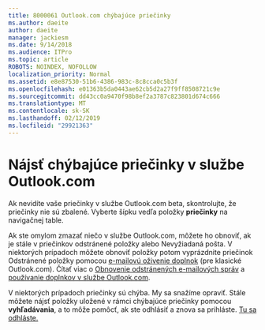 ```yaml
---
title: 8000061 Outlook.com chýbajúce priečinky
ms.author: daeite
author: daeite
manager: jackiesm
ms.date: 9/14/2018
ms.audience: ITPro
ms.topic: article
ROBOTS: NOINDEX, NOFOLLOW
localization_priority: Normal
ms.assetid: e8e87530-51b6-4386-983c-8c8cca0c5b3f
ms.openlocfilehash: e01363b5da0443ae62cb5d2a27f9ff8508721c9e
ms.sourcegitcommit: dd43cc0a9470f98b8ef2a3787c823801d674c666
ms.translationtype: MT
ms.contentlocale: sk-SK
ms.lasthandoff: 02/12/2019
ms.locfileid: "29921363"
---
```

# <a name="find-missing-folders-in-outlookcom"></a>Nájsť chýbajúce priečinky v službe Outlook.com

Ak nevidíte vaše priečinky v službe Outlook.com beta, skontrolujte, že priečinky nie sú zbalené. Vyberte šípku vedľa položky **priečinky** na navigačnej table. 
  
Ak ste omylom zmazať niečo v službe Outlook.com, môžete ho obnoviť, ak je stále v priečinkov odstránené položky alebo Nevyžiadaná pošta. V niektorých prípadoch môžete obnoviť položky potom vyprázdnite priečinok Odstránené položky pomocou [e-mailovú oživenie doplnok](https://appsource.microsoft.com/product/office/WA104380447) (pre klasické Outlook.com). Čítať viac o [Obnovenie odstránených e-mailových správ](https://support.office.com/article/cf06ab1b-ae0b-418c-a4d9-4e895f83ed50) a [používanie doplnkov v službe Outlook.com](https://support.office.com/article/a5672109-e4f3-4119-abea-72323e9653cf).
  
V niektorých prípadoch priečinky sú chýba. My sa snažíme opraviť. Stále môžete nájsť položky uložené v rámci chýbajúce priečinky pomocou **vyhľadávania**, a to môže pomôcť, ak ste odhlásiť a znova sa prihláste. [Tu sa odhláste.](https://login.live.com/logout.srf)
  

